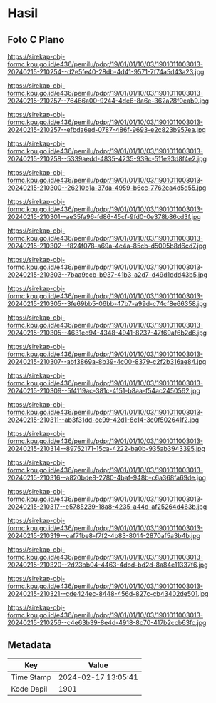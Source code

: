# Hasil

## Foto C Plano

https://sirekap-obj-formc.kpu.go.id/e436/pemilu/pdpr/19/01/01/10/03/1901011003013-20240215-210254--d2e5fe40-28db-4d41-9571-7f74a5d43a23.jpg

https://sirekap-obj-formc.kpu.go.id/e436/pemilu/pdpr/19/01/01/10/03/1901011003013-20240215-210257--76466a00-9244-4de6-8a6e-362a28f0eab9.jpg

https://sirekap-obj-formc.kpu.go.id/e436/pemilu/pdpr/19/01/01/10/03/1901011003013-20240215-210257--efbda6ed-0787-486f-9693-e2c823b957ea.jpg

https://sirekap-obj-formc.kpu.go.id/e436/pemilu/pdpr/19/01/01/10/03/1901011003013-20240215-210258--5339aedd-4835-4235-939c-511e93d8f4e2.jpg

https://sirekap-obj-formc.kpu.go.id/e436/pemilu/pdpr/19/01/01/10/03/1901011003013-20240215-210300--26210b1a-37da-4959-b6cc-7762ea4d5d55.jpg

https://sirekap-obj-formc.kpu.go.id/e436/pemilu/pdpr/19/01/01/10/03/1901011003013-20240215-210301--ae35fa96-fd86-45cf-9fd0-0e378b86cd3f.jpg

https://sirekap-obj-formc.kpu.go.id/e436/pemilu/pdpr/19/01/01/10/03/1901011003013-20240215-210302--f824f078-a69a-4c4a-85cb-d5005b8d6cd7.jpg

https://sirekap-obj-formc.kpu.go.id/e436/pemilu/pdpr/19/01/01/10/03/1901011003013-20240215-210303--7baa9ccb-b937-41b3-a2d7-d49d1ddd43b5.jpg

https://sirekap-obj-formc.kpu.go.id/e436/pemilu/pdpr/19/01/01/10/03/1901011003013-20240215-210305--3fe69bb5-06bb-47b7-a99d-c74cf8e66358.jpg

https://sirekap-obj-formc.kpu.go.id/e436/pemilu/pdpr/19/01/01/10/03/1901011003013-20240215-210305--4631ed94-4348-4941-8237-47f69af6b2d6.jpg

https://sirekap-obj-formc.kpu.go.id/e436/pemilu/pdpr/19/01/01/10/03/1901011003013-20240215-210307--abf3869a-8b39-4c00-8379-c2f2b316ae84.jpg

https://sirekap-obj-formc.kpu.go.id/e436/pemilu/pdpr/19/01/01/10/03/1901011003013-20240215-210309--5f4119ac-381c-4151-b8aa-f54ac2450562.jpg

https://sirekap-obj-formc.kpu.go.id/e436/pemilu/pdpr/19/01/01/10/03/1901011003013-20240215-210311--ab3f31dd-ce99-42d1-8c14-3c0f502641f2.jpg

https://sirekap-obj-formc.kpu.go.id/e436/pemilu/pdpr/19/01/01/10/03/1901011003013-20240215-210314--89752171-15ca-4222-ba0b-935ab3943395.jpg

https://sirekap-obj-formc.kpu.go.id/e436/pemilu/pdpr/19/01/01/10/03/1901011003013-20240215-210316--a820bde8-2780-4baf-948b-c6a368fa69de.jpg

https://sirekap-obj-formc.kpu.go.id/e436/pemilu/pdpr/19/01/01/10/03/1901011003013-20240215-210317--e5785239-18a8-4235-a44d-af25264d463b.jpg

https://sirekap-obj-formc.kpu.go.id/e436/pemilu/pdpr/19/01/01/10/03/1901011003013-20240215-210319--caf71be8-f7f2-4b83-8014-2870af5a3b4b.jpg

https://sirekap-obj-formc.kpu.go.id/e436/pemilu/pdpr/19/01/01/10/03/1901011003013-20240215-210320--2d23bb04-4463-4dbd-bd2d-8a84e11337f6.jpg

https://sirekap-obj-formc.kpu.go.id/e436/pemilu/pdpr/19/01/01/10/03/1901011003013-20240215-210321--cde424ec-8448-456d-827c-cb43402de501.jpg

https://sirekap-obj-formc.kpu.go.id/e436/pemilu/pdpr/19/01/01/10/03/1901011003013-20240215-210256--c4e63b39-8e4d-4918-8c70-417b2ccb63fc.jpg


## Metadata

| Key        | Value               |
| ---------- | ------------------- |
| Time Stamp | 2024-02-17 13:05:41 |
| Kode Dapil | 1901                |



